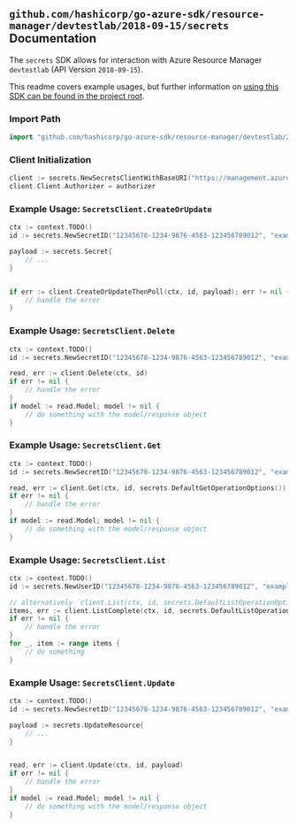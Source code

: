 
## `github.com/hashicorp/go-azure-sdk/resource-manager/devtestlab/2018-09-15/secrets` Documentation

The `secrets` SDK allows for interaction with Azure Resource Manager `devtestlab` (API Version `2018-09-15`).

This readme covers example usages, but further information on [using this SDK can be found in the project root](https://github.com/hashicorp/go-azure-sdk/tree/main/docs).

### Import Path

```go
import "github.com/hashicorp/go-azure-sdk/resource-manager/devtestlab/2018-09-15/secrets"
```


### Client Initialization

```go
client := secrets.NewSecretsClientWithBaseURI("https://management.azure.com")
client.Client.Authorizer = authorizer
```


### Example Usage: `SecretsClient.CreateOrUpdate`

```go
ctx := context.TODO()
id := secrets.NewSecretID("12345678-1234-9876-4563-123456789012", "example-resource-group", "labName", "userName", "name")

payload := secrets.Secret{
	// ...
}


if err := client.CreateOrUpdateThenPoll(ctx, id, payload); err != nil {
	// handle the error
}
```


### Example Usage: `SecretsClient.Delete`

```go
ctx := context.TODO()
id := secrets.NewSecretID("12345678-1234-9876-4563-123456789012", "example-resource-group", "labName", "userName", "name")

read, err := client.Delete(ctx, id)
if err != nil {
	// handle the error
}
if model := read.Model; model != nil {
	// do something with the model/response object
}
```


### Example Usage: `SecretsClient.Get`

```go
ctx := context.TODO()
id := secrets.NewSecretID("12345678-1234-9876-4563-123456789012", "example-resource-group", "labName", "userName", "name")

read, err := client.Get(ctx, id, secrets.DefaultGetOperationOptions())
if err != nil {
	// handle the error
}
if model := read.Model; model != nil {
	// do something with the model/response object
}
```


### Example Usage: `SecretsClient.List`

```go
ctx := context.TODO()
id := secrets.NewUserID("12345678-1234-9876-4563-123456789012", "example-resource-group", "labName", "name")

// alternatively `client.List(ctx, id, secrets.DefaultListOperationOptions())` can be used to do batched pagination
items, err := client.ListComplete(ctx, id, secrets.DefaultListOperationOptions())
if err != nil {
	// handle the error
}
for _, item := range items {
	// do something
}
```


### Example Usage: `SecretsClient.Update`

```go
ctx := context.TODO()
id := secrets.NewSecretID("12345678-1234-9876-4563-123456789012", "example-resource-group", "labName", "userName", "name")

payload := secrets.UpdateResource{
	// ...
}


read, err := client.Update(ctx, id, payload)
if err != nil {
	// handle the error
}
if model := read.Model; model != nil {
	// do something with the model/response object
}
```
